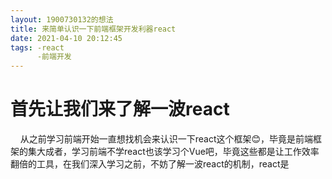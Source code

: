 ```yaml
---
layout: 1900730132的想法
title: 来简单认识一下前端框架开发利器react
date: 2021-04-10 20:12:45
tags: -react
      -前端开发
---
```


# 首先让我们来了解一波react

&nbsp;&nbsp;&nbsp;&nbsp;从之前学习前端开始一直想找机会来认识一下react这个框架😊，毕竟是前端框架的集大成者，学习前端不学react也该学习个Vue吧，毕竟这些都是让工作效率翻倍的工具，在我们深入学习之前，不妨了解一波react的机制，react是